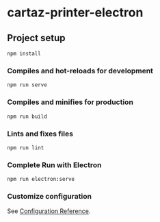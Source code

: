 # cartaz-printer-electron

## Project setup
```
npm install
```

### Compiles and hot-reloads for development
```
npm run serve
```

### Compiles and minifies for production
```
npm run build
```

### Lints and fixes files
```
npm run lint
```

### Complete Run with Electron
```
npm run electron:serve
```

### Customize configuration
See [Configuration Reference](https://cli.vuejs.org/config/).
